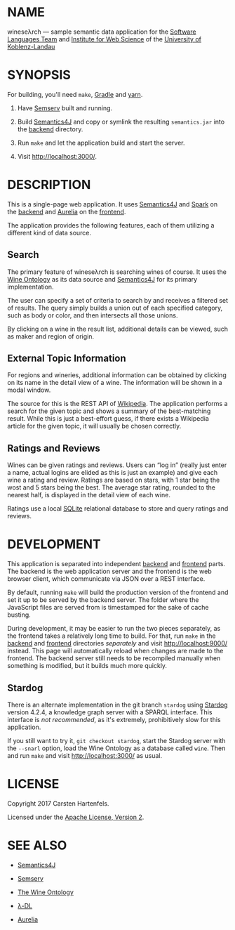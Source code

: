 # NAME

wineseλrch — sample semantic data application for the [Software Languages Team](http://softlang.wikidot.com/) and [Institute for Web Science](https://west.uni-koblenz.de/lambda-dl) of the [University of Koblenz-Landau](https://www.uni-koblenz-landau.de/en/university-of-koblenz-landau)


# SYNOPSIS

For building, you'll need `make`, [Gradle](https://gradle.org/) and
[yarn](https://yarnpkg.com/en/).

1. Have [Semserv](https://github.com/hartenfels/Semserv) built and running.

2. Build [Semantics4J](https://github.com/hartenfels/Semantics4J) and copy or
   symlink the resulting `semantics.jar` into the [backend](backend) directory.

3. Run `make` and let the application build and start the server.

4. Visit <http://localhost:3000/>.


# DESCRIPTION

This is a single-page web application. It uses
[Semantics4J](https://github.com/hartenfels/Semantics4J) and
[Spark](http://sparkjava.com/) on the [backend](backend) and
[Aurelia](http://aurelia.io/) on the [frontend](frontend).

The application provides the following features, each of them utilizing a
different kind of data source.

## Search

The primary feature of wineseλrch is searching wines of course. It uses the
[Wine Ontology](https://www.w3.org/TR/owl-guide/wine.rdf) as its data source
and [Semantics4J](https://github.com/hartenfels/Semantics4J) for its primary
implementation.

The user can specify a set of criteria to search by and receives a filtered set
of results. The query simply builds a union out of each specified category,
such as body or color, and then intersects all those unions.

By clicking on a wine in the result list, additional details can be viewed,
such as maker and region of origin.

## External Topic Information

For regions and wineries, additional information can be obtained by clicking on
its name in the detail view of a wine. The information will be shown in a modal
window.

The source for this is the REST API of [Wikipedia](https://en.wikipedia.org/).
The application performs a search for the given topic and shows a summary of
the best-matching result. While this is just a best-effort guess, if there
exists a Wikipedia article for the given topic, it will usually be chosen
correctly.

## Ratings and Reviews

Wines can be given ratings and reviews. Users can “log in” (really just enter a
name, actual logins are elided as this is just an example) and give each wine a
rating and review. Ratings are based on stars, with 1 star being the wost and 5
stars being the best. The average star rating, rounded to the nearest half, is
displayed in the detail view of each wine.

Ratings use a local [SQLite](https://www.sqlite.org/) relational database to
store and query ratings and reviews.


# DEVELOPMENT

This application is separated into independent [backend](backend) and
[frontend](frontend) parts. The backend is the web application server and the
frontend is the web browser client, which communicate via JSON over a REST
interface.

By default, running `make` will build the production version of the frontend
and set it up to be served by the backend server. The folder where the
JavaScript files are served from is timestamped for the sake of cache busting.

During development, it may be easier to run the two pieces separately, as the
frontend takes a relatively long time to build. For that, run `make` in the
[backend](backend) and [frontend](frontend) directories *separately* and visit
<http://localhost:9000/> instead. This page will automatically reload when
changes are made to the frontend. The backend server still needs to be
recompiled manually when something is modified, but it builds much more
quickly.

## Stardog

There is an alternate implementation in the git branch `stardog` using
[Stardog](http://www.stardog.com/) version 4.2.4, a knowledge graph server with
a SPARQL interface. This interface is *not recommended*, as it's extremely,
prohibitively slow for this application.

If you still want to try it, `git checkout stardog`, start the Stardog server
with the `--snarl` option, load the Wine Ontology as a database called `wine`.
Then and run `make` and visit <http://localhost:3000/> as usual.


# LICENSE

Copyright 2017 Carsten Hartenfels.

Licensed under the [Apache License, Version 2](LICENSE).


# SEE ALSO

* [Semantics4J](https://github.com/hartenfels/Semantics4J)

* [Semserv](https://github.com/hartenfels/Semserv)

* [The Wine Ontology](https://www.w3.org/TR/owl-guide/wine.rdf)

* [λ-DL](https://west.uni-koblenz.de/lambda-dl)

* [Aurelia](http://aurelia.io/)
